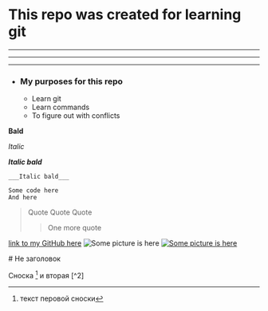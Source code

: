 # This repo was created for learning git
___
***
___
* ### My purposes for this repo
    * Learn git
    + Learn commands
    - To figure out with conflicts

__Bald__

_Italic_

___Italic bald___

    ___Italic bald___

```
Some code here
And here
```

> Quote
> Quote
> Quote
>> One more quote   

[link to my GitHub here](https://github.com/SergeySlepnev)
![Some picture is here](link.to.pucture)
[![Some picture is here](logo.phg)](link.to.pucture)

\# Не заголовок

Сноска [^1] и вторая [^2]

[^1]: текст перовой сноски